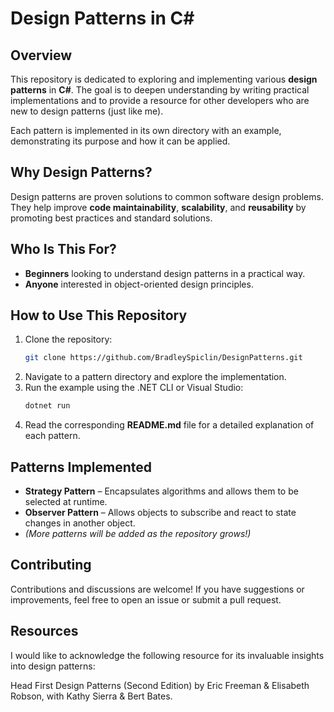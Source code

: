 # Design Patterns in C#

## Overview

This repository is dedicated to exploring and implementing various **design patterns** in **C#**. The goal is to deepen understanding by writing practical implementations and to provide a resource for other developers who are new to design patterns (just like me).

Each pattern is implemented in its own directory with an example, demonstrating its purpose and how it can be applied.

## Why Design Patterns?

Design patterns are proven solutions to common software design problems. They help improve **code maintainability**, **scalability**, and **reusability** by promoting best practices and standard solutions.

## Who Is This For?

- **Beginners** looking to understand design patterns in a practical way.
- **Anyone** interested in object-oriented design principles.

## How to Use This Repository

1. Clone the repository:
   ```sh
   git clone https://github.com/BradleySpiclin/DesignPatterns.git
   ```
2. Navigate to a pattern directory and explore the implementation.
3. Run the example using the .NET CLI or Visual Studio:
   ```sh
   dotnet run
   ```
4. Read the corresponding **README.md** file for a detailed explanation of each pattern.

## Patterns Implemented

- **Strategy Pattern** – Encapsulates algorithms and allows them to be selected at runtime.
- **Observer Pattern** – Allows objects to subscribe and react to state changes in another object.
- *(More patterns will be added as the repository grows!)*

## Contributing

Contributions and discussions are welcome! If you have suggestions or improvements, feel free to open an issue or submit a pull request.

## Resources

I would like to acknowledge the following resource for its invaluable insights into design patterns:

Head First Design Patterns (Second Edition) by Eric Freeman & Elisabeth Robson, with Kathy Sierra & Bert Bates.
